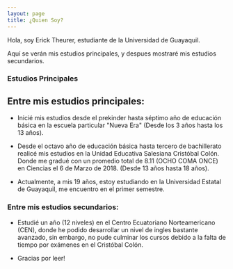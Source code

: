 ```yaml
---
layout: page
title: ¿Quien Soy?
---
```



Hola, soy Erick Theurer, estudiante de la Universidad de Guayaquil.

Aquí se verán mis estudios principales, y despues mostraré mis estudios secundarios.

### Estudios Principales

## Entre mis estudios principales:


* Inicié mis estudios desde el prekinder hasta séptimo año de educación básica en la escuela particular "Nueva Era" (Desde los 3 años hasta los 13 años).

* Desde el octavo año de educación básica hasta tercero de bachillerato realicé mis estudios en la Unidad Educativa Salesiana Cristóbal Colón. Donde me gradué con un promedio total de 8.11 (OCHO COMA ONCE) en Ciencias el 6 de Marzo de 2018. (Desde 13 años hasta 18 años).


* Actualmente, a mis 19 años, estoy estudiando en la Universidad Estatal de Guayaquil, me encuentro en el primer semestre.


### Entre mis estudios secundarios:

* Estudié un año (12 niveles) en el Centro Ecuatoriano Norteamericano (CEN), donde he podido desarrollar un nivel de ingles bastante avanzado, sin embargo, no pude culminar los cursos debido a la falta de tiempo por exámenes en el Cristóbal Colón.

* Gracias por leer!
